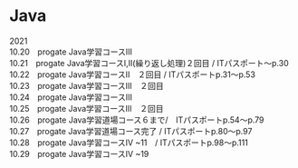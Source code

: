 # Java

2021  
 10.20　progate Java学習コースⅢ  
 10.21　progate Java学習コースⅠ,Ⅱ(繰り返し処理)２回目 / ITパスポート～p.30  
 10.22　progate Java学習コースⅡ　２回目 /  ITパスポートp.31～p.53  
 10.23　progate Java学習コースⅢ　２回目  
 10.24　progate Java学習コースⅢ  
 10.25　progate Java学習コースⅢ　２回目  
 10.26　progate Java学習道場コース６まで/　ITパスポートp.54～p.79  
 10.27　progate Java学習道場コース完了 / ITパスポートp.80～p.97  
 10.28　progate Java学習コースⅣ ~11　/ ITパスポートp.98～p.111  
 10.29　progate Java学習コースⅣ ~19
 
